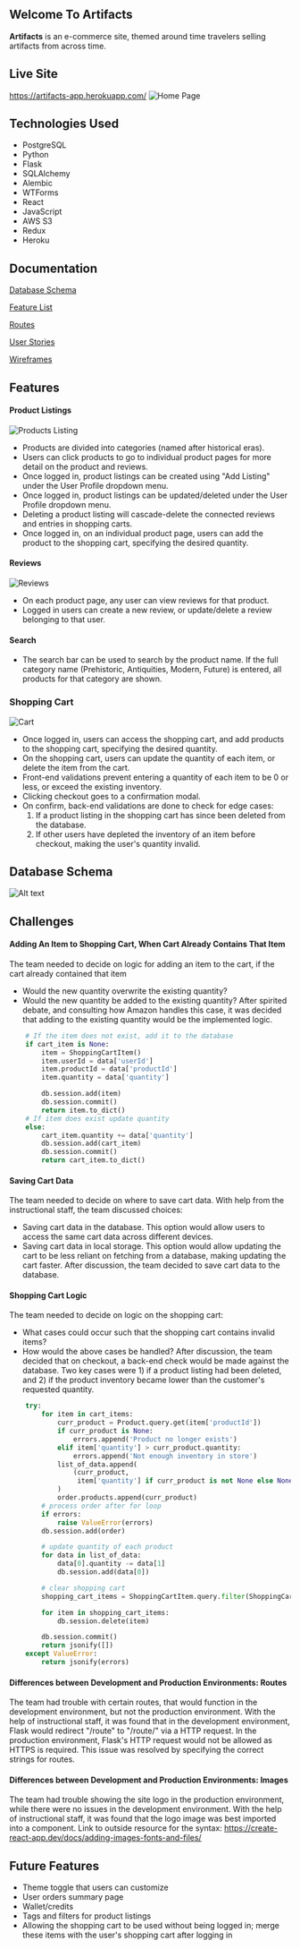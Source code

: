 ## Welcome To Artifacts
**Artifacts** is an e-commerce site, themed around time travelers selling artifacts from across time. 

## Live Site
https://artifacts-app.herokuapp.com/
![Home Page](https://i.imgur.com/uL7kYdV.png)
 
## Technologies Used
-   PostgreSQL
-   Python
-   Flask
-   SQLAlchemy
-   Alembic
-   WTForms
-   React
-   JavaScript
-   AWS S3
-   Redux
-   Heroku

## Documentation
[Database Schema](https://github.com/dchen284/artifacts/wiki/Database-Schema)

[Feature List](https://github.com/dchen284/artifacts/wiki/Feature-List)

[Routes](https://github.com/dchen284/artifacts/wiki/Routes)

[User Stories](https://github.com/dchen284/artifacts/wiki/User-Stories)

[Wireframes](https://github.com/dchen284/artifacts/wiki/Wireframes)

## Features

#### Product Listings
![Products Listing](https://i.imgur.com/nl6x8Ox.gif)
- Products are divided into categories (named after historical eras).  
- Users can click products to go to individual product pages for more detail on the product and reviews.  
- Once logged in, product listings can be created using "Add Listing" under the User Profile dropdown menu.
- Once logged in, product listings can be updated/deleted under the User Profile dropdown menu.
- Deleting a product listing will cascade-delete the connected reviews and entries in shopping carts.
- Once logged in, on an individual product page, users can add the product to the shopping cart, specifying the desired quantity.

#### Reviews
![Reviews](https://i.imgur.com/UOImitv.gif)
- On each product page, any user can view reviews for that product.
- Logged in users can create a new review, or update/delete a review belonging to that user.

#### Search
- The search bar can be used to search by the product name.  If the full category name (Prehistoric, Antiquities, Modern, Future) is entered, all products for that category are shown.

### Shopping Cart
![Cart](https://i.imgur.com/zCQt9XY.png)
- Once logged in, users can access the shopping cart, and add products to the shopping cart, specifying the desired quantity.
- On the shopping cart, users can update the quantity of each item, or delete the item from the cart.
- Front-end validations prevent entering a quantity of each item to be 0 or less, or exceed the existing inventory.
- Clicking checkout goes to a confirmation modal.
- On confirm, back-end validations are done to check for edge cases:
  1) If a product listing in the shopping cart has since been deleted from the database. 
  2) If other users have depleted the inventory of an item before checkout, making the user's quantity invalid.

## Database Schema

![Alt text](https://github.com/dchen284/artifacts/blob/main/references/db-diagram.png "Database Diagram")

## Challenges

#### Adding An Item to Shopping Cart, When Cart Already Contains That Item
The team needed to decide on logic for adding an item to the cart, if the cart already contained that item
* Would the new quantity overwrite the existing quantity?
* Would the new quantity be added to the existing quantity?
After spirited debate, and consulting how Amazon handles this case, it was decided that adding to the existing quantity would be the implemented logic.
```py
    # If the item does not exist, add it to the database
    if cart_item is None:
        item = ShoppingCartItem()
        item.userId = data['userId']
        item.productId = data['productId']
        item.quantity = data['quantity']

        db.session.add(item)
        db.session.commit()
        return item.to_dict()
    # If item does exist update quantity
    else:
        cart_item.quantity += data['quantity']
        db.session.add(cart_item)
        db.session.commit()
        return cart_item.to_dict()
```
#### Saving Cart Data
The team needed to decide on where to save cart data.  With help from the instructional staff, the team discussed choices:
* Saving cart data in the database.  This option would allow users to access the same cart data across different devices.
* Saving cart data in local storage.  This option would allow updating the cart to be less reliant on fetching from a database, making updating the cart faster.
After discussion, the team decided to save cart data to the database.

#### Shopping Cart Logic
The team needed to decide on logic on the shopping cart:
* What cases could occur such that the shopping cart contains invalid items?
* How would the above cases be handled?
After discussion, the team decided that on checkout, a back-end check would be made against the database.  Two key cases were 1) if a product listing had been deleted, and 2) if the product inventory became lower than the customer's requested quantity.
```py
    try:
        for item in cart_items:
            curr_product = Product.query.get(item['productId'])
            if curr_product is None:
                errors.append('Product no longer exists')
            elif item['quantity'] > curr_product.quantity:
                errors.append('Not enough inventory in store')
            list_of_data.append(
                (curr_product,
                 item['quantity'] if curr_product is not None else None)
            )
            order.products.append(curr_product)
        # process order after for loop
        if errors:
            raise ValueError(errors)
        db.session.add(order)

        # update quantity of each product
        for data in list_of_data:
            data[0].quantity -= data[1]
            db.session.add(data[0])

        # clear shopping cart
        shopping_cart_items = ShoppingCartItem.query.filter(ShoppingCartItem.userId == userId).all()

        for item in shopping_cart_items:
            db.session.delete(item)

        db.session.commit()
        return jsonify([])
    except ValueError:
        return jsonify(errors)
```

#### Differences between Development and Production Environments: Routes
The team had trouble with certain routes, that would function in the development environment, but not the production environment.  With the help of instructional staff, it was found that in the development environment, Flask would redirect "/route" to "/route/" via a HTTP request.  In the production environment, Flask's HTTP request would not be allowed as HTTPS is required.  This issue was resolved by specifying the correct strings for routes.

#### Differences between Development and Production Environments: Images
The team had trouble showing the site logo in the production environment, while there were no issues in the development environment.  With the help of instructional staff, it was found that the logo image was best imported into a component.  Link to outside resource for the syntax: https://create-react-app.dev/docs/adding-images-fonts-and-files/

## Future Features
- Theme toggle that users can customize
- User orders summary page
- Wallet/credits
- Tags and filters for product listings
- Allowing the shopping cart to be used without being logged in; merge these items with the user's shopping cart after logging in

